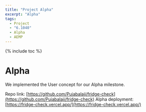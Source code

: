 ```yaml
---
title: "Project Alpha"
excerpt: "Alpha"
tags:
  - Project
  - "6.1040"
  - Alpha
  - AEMP
---
```


{% include toc %}

# Alpha

We implemented the User concept for our Alpha milestone.

Repo link: [https://github.com/Pujabalaji/fridge-check](https://github.com/Pujabalaji/fridge-check)
Alpha deployment: [https://fridge-check.vercel.app/](https://fridge-check.vercel.app/)